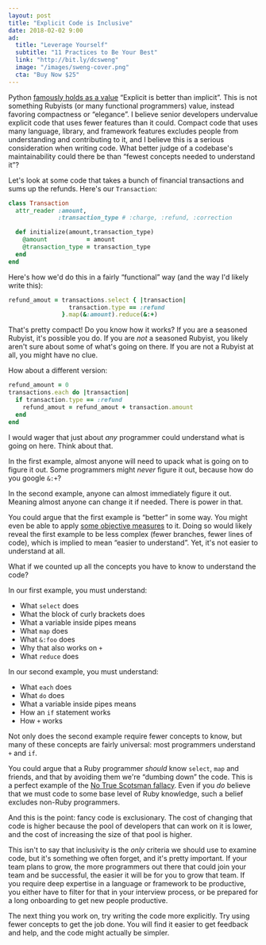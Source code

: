```yaml
---
layout: post
title: "Explicit Code is Inclusive"
date: 2018-02-02 9:00
ad:
  title: "Leverage Yourself"
  subtitle: "11 Practices to Be Your Best"
  link: "http://bit.ly/dcsweng"
  image: "/images/sweng-cover.png"
  cta: "Buy Now $25"
---
```


Python [famously holds as a value](https://www.python.org/dev/peps/pep-0020/#id3) “Explicit is better than implicit”. This is not
something Rubyists (or many functional programmers) value, instead favoring compactness or “elegance”. I believe senior
developers undervalue explicit code that uses fewer features than it could.  Compact code that uses many language, library, and
framework features excludes people from understanding and contributing to it, and I believe this is a serious consideration when
writing code.  What better judge of a codebase's maintainability could there be than “fewest concepts needed to understand it”?

<!-- more -->

Let's look at some code that takes a bunch of financial transactions and sums up the refunds.  Here's our `Transaction`:

```ruby
class Transaction
  attr_reader :amount,
              :transaction_type # :charge, :refund, :correction

  def initialize(amount,transaction_type)
    @amount           = amount
    @transaction_type = transaction_type
  end
end
```

Here's how we'd do this in a fairly “functional” way (and the way I'd likely write this):

```ruby
refund_amout = transactions.select { |transaction|
                 transaction.type == :refund
               }.map(&:amount).reduce(&:+)
```

That's pretty compact!  Do you know how it works?  If you are a seasoned Rubyist, it's possible you do.  If you are *not* a
seasoned Rubyist, you likely aren't sure about some of what's going on there.  If you are not a Rubyist at all, you might have no
clue.

How about a different version:

```ruby
refund_amount = 0
transactions.each do |transaction|
  if transaction.type == :refund
    refund_amout = refund_amout + transaction.amount
  end
end
```

I would wager that just about *any* programmer could understand what is going on here.  Think about that.

In the first example, almost anyone will need to upack what is going on to figure it out.  Some programmers might *never* figure
it out, because how do you google `&:+`?

In the second example, anyone can almost immediately figure it out.  Meaning almost anyone can change it if needed.  There is
power in that.

You could argue that the first example is “better” in some way.  You might even be able to apply [some objective
measures](http://naildrivin5.com/blog/2012/06/27/what-is-better-code.html) to it.  Doing so would likely reveal the first example
to be less complex (fewer branches, fewer lines of code), which is implied to mean “easier to understand”.  Yet, it's not easier to understand at all.


What if we counted up all the concepts you have to know to understand the code?

In our first example, you must understand:

* What `select` does
* What the block of curly brackets does
* What a variable inside pipes means
* What `map` does
* What `&:foo` does
* Why that also works on `+`
* What `reduce` does

In our second example, you must understand:

* What `each` does
* What `do` does
* What a variable inside pipes means
* How an `if` statement works
* How `+` works

<div data-ad></div>

Not only does the second example require fewer concepts to know, but many of these concepts are fairly universal: most programmers understand `+` and `if`.

You could argue that a Ruby programmer *should* know `select`, `map` and friends, and that by avoiding them we're “dumbing down” the code. This is a perfect example of the [No True Scotsman fallacy](https://en.wikipedia.org/wiki/No_true_Scotsman).  Even if you *do* believe that we must code to some base level of Ruby knowledge, such a belief excludes non-Ruby programmers.

And this is the point: fancy code is exclusionary.  The cost of changing that code is higher because the pool of developers that can work on it is lower, and the cost of increasing the size of that pool is higher.

This isn't to say that inclusivity is the *only* criteria we should use to examine code, but it's something we often forget, and
it's pretty important.  If your team plans to grow, the more programmers out there that could join your team and be successful,
the easier it will be for you to grow that team.  If you require deep expertise in a language or framework to be productive,
you either have to filter for that in your interview process, or be prepared for a long onboarding to get new people
productive.

The next thing you work on, try writing the code more explicitly. Try using fewer concepts to get the job done.  You will find it
easier to get feedback and help, and the code might actually be simpler.
